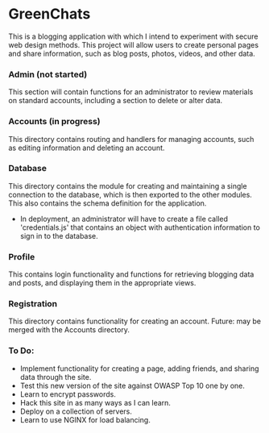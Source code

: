 # GreenChats

This is a blogging application with which I intend to experiment
with secure web design methods. This project will allow users to create
personal pages and share information, such as blog posts, photos, videos,
and other data.

### Admin (not started)
This section will contain functions for an administrator to review materials on
standard accounts, including a section to delete or alter data.

### Accounts (in progress)
This directory contains routing and handlers for managing accounts, such as
editing information and deleting an account.

### Database
This directory contains the module for creating and maintaining a single
connection to the database, which is then exported to the other modules. This
also contains the schema definition for the application.
* In deployment, an administrator will have to create a file called
'credentials.js' that contains an object with authentication information to
sign in to the database.

### Profile
This contains login functionality and functions for retrieving blogging data
and posts, and displaying them in the appropriate views.

### Registration
This directory contains functionality for creating an account. Future: may be merged
with the Accounts directory.

### To Do:

* Implement functionality for creating a page, adding friends, and sharing
data through the site.
* Test this new version of the site against OWASP Top 10 one by one.
* Learn to encrypt passwords.
* Hack this site in as many ways as I can learn.
* Deploy on a collection of servers.
* Learn to use NGINX for load balancing.
